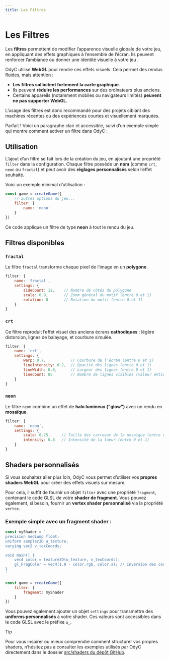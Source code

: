 ```yaml
---
title: Les Filtres
---
```


# Les Filtres

Les **filtres** permettent de modifier l’apparence visuelle globale de votre jeu, en appliquant des effets graphiques à l’ensemble de l’écran. Ils peuvent renforcer l’ambiance ou donner une identité visuelle à votre jeu .

OdyC utilise **WebGL** pour rendre ces effets visuels. Cela permet des rendus fluides, mais attention :

- **Les filtres sollicitent fortement la carte graphique**.
- Ils peuvent **réduire les performances** sur des ordinateurs plus anciens.
- Certains appareils (notamment mobiles ou navigateurs limités) **peuvent ne pas supporter WebGL**.

L’usage des filtres est donc recommandé pour des projets ciblant des machines récentes ou des expériences courtes et visuellement marquées.

Parfait ! Voici un paragraphe clair et accessible, suivi d’un exemple simple qui montre comment activer un filtre dans OdyC :

## Utilisation

L’ajout d’un filtre se fait lors de la création du jeu, en ajoutant une propriété `filter` dans la configuration. Chaque filtre possède un **nom** (comme `crt`, `neon` ou `fractal`) et peut avoir des **réglages personnalisés** selon l’effet souhaité.

Voici un exemple minimal d’utilisation :

```js
const game = createGame({
	// autres options du jeu...
	filter: {
		name: 'neon'
	}
})
```

Ce code applique un filtre de type **neon** à tout le rendu du jeu.

## Filtres disponibles

### `fractal`

Le filtre `fractal` transforme chaque pixel de l’image en un **polygone**.

```js
filter: {
	name: 'fractal',
	settings: {
		sideCount: 12,    // Nombre de côtés du polygone
		scale: 0.9,       // Zoom général du motif (entre 0 et 1)
		rotation: 0       // Rotation du motif (entre 0 et 1)
	}
}
```

### `crt`

Ce filtre reproduit l’effet visuel des anciens écrans **cathodiques** : légère distorsion, lignes de balayage, et courbure simulée.

```js
filter: {
	name: 'crt',
	settings: {
		warp: 0.7,           // Courbure de l'écran (entre 0 et 1)
		lineIntensity: 0.2,  // Opacité des lignes (entre 0 et 1)
		lineWidth: 0.6,      // Largeur des lignes (entre 0 et 1)
		lineCount: 85        // Nombre de lignes visibles (valeur entière)
	}
}
```

### `neon`

Le filtre `neon` combine un effet de **halo lumineux ("glow")** avec un rendu en **mosaïque**.

```js
filter: {
	name: 'neon',
	settings: {
		scale: 0.75,     // Taille des carreaux de la mosaïque (entre 0 et 1)
		intensity: 0.8   // Intensité de la lueur (entre 0 et 1)
	}
}
```

## Shaders personnalisés

Si vous souhaitez aller plus loin, OdyC vous permet d’utiliser vos **propres shaders WebGL** pour créer des effets visuels sur mesure.

Pour cela, il suffit de fournir un objet `filter` avec une propriété `fragment`, contenant le code GLSL de votre **shader de fragment**.
Vous pouvez également, si besoin, fournir un **vertex shader personnalisé** via la propriété `vertex`.

### Exemple simple avec un fragment shader :

```js
const myShader = `
precision mediump float;
uniform sampler2D u_texture;
varying vec2 v_texCoords;

void main() {
	vec4 color = texture2D(u_texture, v_texCoords);
	gl_FragColor = vec4(1.0 - color.rgb, color.a); // Inversion des couleurs
}
`

const game = createGame({
	filter: {
		fragment: myShader
	}
})
```

Vous pouvez également ajouter un objet `settings` pour transmettre des **uniforms personnalisés** à votre shader. Ces valeurs sont accessibles dans le code GLSL avec le préfixe `u_`.

> [!TIP]
> Pour vous inspirer ou mieux comprendre comment structurer vos propres shaders, n’hésitez pas à consulter les exemples utilisés par OdyC directement dans le dossier [src/shaders du dépôt GitHub](https://github.com/achtaitaipai/odyc/tree/main/src/shaders).
